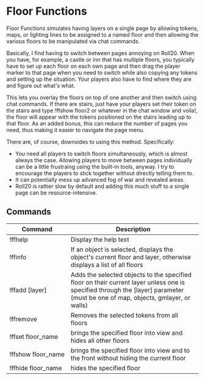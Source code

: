 # Floor Functions

Floor Functions simulates having layers on a single page by allowing tokens, maps, or lighting lines to be assigned to a named floor and then allowing the various floors to be manipulated via chat commands.

Basically, I find having to switch between pages annoying on Roll20. When you have, for example, a castle or inn that has multiple floors, you typically have to set up each floor on each own page and then drag the player marker to that page when you need to switch while also copying any tokens and setting up the situation. Your players also have to find where they are and figure out what's what.

This lets you overlay the floors on top of one another and then switch using chat commands. If there are stairs, just have your players set their token on the stairs and type !ffshow floor2 or whatever in the chat window and voila!, the floor will appear with the tokens positioned on the stairs leading up to that floor. As an added bonus, this can reduce the number of pages you need, thus making it easier to navigate the page menu.

There are, of course, downsides to using this method. Specifically:

- You need all players to switch floors simultaneously, which is almost always the case. Allowing players to move between pages individually can be a little frustraing using the built-in tools, anyway. I try to encourage the players to stick together without directly telling them to.
- It can potentially mess up advanced fog of war and revealed areas.
- Roll20 is rather slow by default and adding this much stuff to a single page can be resource-intensive.

## Commands

Command                | Description
---------------------  |------------
!ffhelp             | Display the help text
!ffinfo             | If an object is selected, displays the object's current floor and layer, otherwise displays a list of all floors
!ffadd&#160;[layer]       | Adds the selected objects to the specified floor on their current layer unless one is specified through the [layer] parameter (must be one of map, objects, gmlayer, or walls)
!ffremove           | Removes the selected tokens from all floors
!ffset&#160;floor_name   | brings the specified floor into view and hides all other floors
!ffshow&#160;floor_name   | brings the specified floor into view and to the front without hiding the current floor
!ffhide&#160;floor_name   | hides the specified floor
